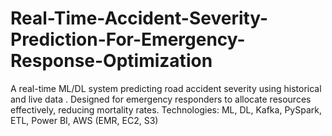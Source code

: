 # Real-Time-Accident-Severity-Prediction-For-Emergency-Response-Optimization
A real-time ML/DL system predicting road accident severity using historical and live data . Designed for emergency responders to allocate resources effectively, reducing mortality rates. Technologies: ML, DL, Kafka, PySpark, ETL, Power BI, AWS (EMR, EC2, S3)
